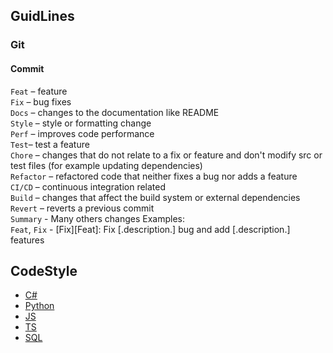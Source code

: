 ## GuidLines 
### Git
#### Commit 
`Feat` – feature\
`Fix` – bug fixes\
`Docs` – changes to the documentation like README\
`Style` – style or formatting change\
`Perf` – improves code performance\
`Test`– test a feature\
`Chore` – changes that do not relate to a fix or feature and don't modify src or test files (for example updating dependencies)\
`Refactor` – refactored code that neither fixes a bug nor adds a feature\
`CI/CD` – continuous integration related\
`Build` – changes that affect the build system or external dependencies\
`Revert` – reverts a previous commit\
`Summary` - Many others changes
Examples:\
`Feat`, `Fix` - [Fix][Feat]: Fix [.description.] bug and add [.description.] features

## CodeStyle
- [C#](/RU/Docs/CodeStyle/C#.md)
- [Python](/RU/Docs/CodeStyle/Python.md)
- [JS](/RU/Docs/CodeStyle/JavaScript.md)
- [TS](/RU/Docs/CodeStyle/TypeScript.md)
- [SQL](/RU/Docs/CodeStyle/SQL.md)